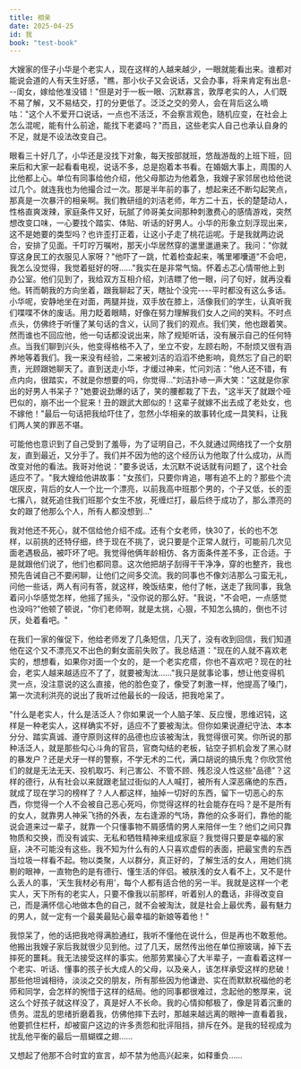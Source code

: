 ```yaml
---
title: 相亲
date: 2025-04-25
id: 我
book: "test-book"
---
```

大嫂家的侄子小华是个老实人，现在这样的人越来越少，一眼就能看出来。谁都对能说会道的人有天生好感，"瞧，那小伙子又会说话，又会办事，将来肯定有出息---闺女，嫁给他准没错！"但是对于一板一眼、沉默寡言，敦厚老实的人，人们既不易了解，又不易结交，打的分更低了。泛泛之交的旁人，会在背后这么嘀咕："这个人不爱开口说话，一点也不活泛，不会察言观色，随机应变，在社会上怎么混呢，能有什么前途，能找下老婆吗？"而且，这些老实人自己也承认自身的不足，就是不设法改变自己。

眼看三十好几了，小华还是没找下对象，每天按部就班，悠哉游哉的上班下班，回来后和大家一起看看电视，说话不多，总是抱着本书看。在婚姻大事上，周围的人比他都上心。单位有同事给他介绍，他父母那边为他着急，我嫂子家邻居也给他说过几个。就连我也为他撮合过一次。那是半年前的事了，想起来还不断勾起笑点，那真是一次暴汗的相亲啊。我们教研组的刘洁老师，年方二十五，长的楚楚动人，性格直爽泼辣，家庭条件又好，玩腻了帅哥美女间那种刺激费心的感情游戏，突然想改变口味，一心要找个踏实、体贴、听话的好男人。小华的形象立刻浮现出来，这不是她要的类型吗？也许歪打正着，让这小子走了桃花运呢。于是我就两边说合，安排了见面。千叮咛万嘱咐，那天小华居然穿的邋里邋遢来了。我问："你就穿这身民工的衣服见人家呀？"他吓了一跳，忙着检查起来，嘴里嘟囔道"不会吧，我怎么没觉得，我觉着挺好的呀……"我实在是非常气恼。怀着忐忑心情带他上到办公室。他们见到了，我给双方互相介绍，刘洁瞟了他一眼，问了句好，就再没看他。转而朝我的方向坐着，跟我聊起了天，瞎扯个没完----平时都没有这么多话。小华呢，安静地坐在对面，两腿并拢，双手放在膝上，活像我们的学生，认真听我们喋喋不休的废话。用力眨着眼睛，好像在努力理解我们女人之间的笑料。不时点点头，仿佛终于听懂了某句话的含义，认同了我们的观点。我们笑，他也跟着笑。然而谁也不回应他，他一句话都没说出来，除了规矩听话，没有展示自己的任何特点。当我们聊到兴头，他变得格格不入了，坐立不安，左顾右盼，不耐烦又很有涵养地等着我们。我一来没有经验，二来被刘洁的滔滔不绝影响，竟然忘了自己的职责，光顾跟她聊天了。直到送走小华，才缓过神来，忙问刘洁："他人还不错，有点内向，很踏实，不就是你想要的吗，你觉得…"刘洁扑哧一声大笑："这就是你家出的好男人书呆子？"她要说劲爆的话了，笑的腰都栽了下去，"这半天了就跟个哑巴似的，崩不出一个屁来！丑的跟武大郎似的！这辈子就嫁不出去成了老处女，也不嫁他！"最后一句话把我给吓住了，忽然小华相亲的故事转化成一具笑料，让我们两人笑的罪恶不堪。

可能他也意识到了自己受到了羞辱，为了证明自己，不久就通过网络找了一个女朋友，直到最近，又分手了。我们并不因为他的这个经历认为他取了什么成功，从而改变对他的看法。我哥对他说："要多说话，太沉默不说话就有问题了，这个社会适应不了。"我大嫂给他讲故事："女孩们，只要你肯追，哪有追不上的？那些个流氓灰皮，背后的女人一个比一个漂亮，以前我高中班那个男的，个子又低，长的歪七撂八，就死追住我们班那个女生不放，死缠烂打，最后终于成功了，那么漂亮的女的跟了他那么个人，所有人都没想到…"

我对他还不死心，就不信给他介绍不成。还有个女老师，快30了，长的也不怎样，以前挑的还特仔细，终于现在不挑了，说只要是个正常人就行，可能前几次见面老遇极品，被吓坏了吧。我觉得他俩年龄相仿、各方面条件差不多，正合适。于是就跟他们说了，他们也都同意。这次他把胡子刮得干干净净，穿的也整齐，我也预先告诫自己不要闲聊，让他们之间多交流。我的同事也不像刘洁那么刁蛮无礼，问他一些话，两人有问有答，就这样，晚饭结束，他付了帐，送走了我同事，我急着问小华感觉怎样，他摇了摇头，"没你说的那么好。"我说，"不会吧，一点感觉也没吗?"他顿了顿说，"你们老师啊，就是太挑，心狠，不知怎么搞的，倒也不讨厌，处着看吧。"

在我们一家的催促下，他给老师发了几条短信，几天了，没有收到回信，我们知道他在这个又不漂亮又不出色的剩女面前失败了。我总结道："现在的人就不喜欢老实的，想想看，如果你对面一个女的，是一个老实疙瘩，你也不喜欢吧？现在的社会，老实人越来越适应不了了，就要被淘汰……"我只是就事论事，想让他变得机灵一点，没注意说的这么直接，他的脸色变了，像受了刺激一样，他提高了嗓门，第一次流利洪亮的说出了我听过他最长的一段话，把我呛呆了。

"什么是老实人，什么是活泛人？你如果说一个人脑子笨、反应慢，思维迟钝，这样是一种老实人，这样确实不好，适应不了要被淘汰。但你如果说遵纪守法、本本分分、踏实真诚、遵守原则这样的品德也应该被淘汰，我觉得很可笑。你所说的那种活泛人，就是那些勾心斗角的官员，官商勾结的老板，钻空子抓机会发了黑心财的暴发户？还是犬牙一样的警察，不学无术的二代，满口胡说的搞乐鬼？你欣赏他们的就是无法无天、投机取巧、利己害公、不管不顾、残忍没人性这些"品德"？这样的德行，从有社会以来就跟老鼠过街似的人人喊打，被所有人深恶痛绝的东西，就成了现在学习的榜样了？人人都这样，抽掉一切好的东西，留下一切恶心的东西，你觉得一个人不会被自己恶心死吗，你觉得这样的社会能存在吗？是不是所有的女人，就靠男人神采飞扬的外表，左右逢源的气场，靠他的众多哥们，靠他的能说会道来过一辈子，就靠一个只懂事物不屑感情的男人来陪伴一生？他们之间只靠物质和交换，而没有诚实、无私和牺牲精神来组成家庭？我觉得只要是幸福的家庭，决不可能没有这些。我不知为什么有的人只喜欢虚假的表面，把最宝贵的东西当垃圾一样看不起。物以类聚，人以群分，真正好的，了解生活的女人，用她们挑剔的眼神，一直物色的是有德行、懂生活的伴侣。被肤浅的女人看不上，又不是什么丢人的事，'天生我材必有用'，每个人都有适合他的另一半。我就是这样一个老实人，天下所有的老实人，只要不像我以前那样，听着别人的蠢话，非得改变自己，而是满怀信心地做本色的自己，就不会被淘汰，就是社会上最优秀，最有魅力的男人，就一定有一个最美最贴心最幸福的新娘等着他！"

我惊呆了，他的话把我呛得满脸通红，我听不懂他在说什么，但是再也不敢惹他。他搬出我嫂子家后我就很少见到他。过了几天，居然传出他在单位擦玻璃，掉下去摔死的噩耗。我无法接受这样的事实。他那劳累操心了大半辈子，一直看着这样一个老实、听话、懂事的孩子长大成人的父母，以及亲人，该怎样承受这样的悲破！那些他坦诚相待，淡淡之交的朋友，所有那些因为他谦逊、实在而默默祝福他的老师和同学，会怎样的惋惜于这样的结局。他的同事都很难过，念起他的憨厚来，说这么个好孩子就这样没了，真是好人不长命。我的心情抑郁极了，像是背着沉重的债务。混乱的思绪折磨着我，仿佛他摔下去时，那越来越远离的眼神一直看着我，他要抓住栏杆，却被窗户这边的许多责怨和批评阻挡，排斥在外。是我的轻视成为扰乱他平衡的最后一扇蝴蝶之翅……

又想起了他那不合时宜的宣言，却不禁为他高兴起来，如释重负……